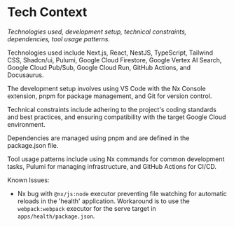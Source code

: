 # Tech Context

_Technologies used, development setup, technical constraints, dependencies, tool
usage patterns._

Technologies used include Next.js, React, NestJS, TypeScript, Tailwind CSS,
Shadcn/ui, Pulumi, Google Cloud Firestore, Google Vertex AI Search, Google Cloud
Pub/Sub, Google Cloud Run, GitHub Actions, and Docusaurus.

The development setup involves using VS Code with the Nx Console extension, pnpm
for package management, and Git for version control.

Technical constraints include adhering to the project's coding standards and
best practices, and ensuring compatibility with the target Google Cloud
environment.

Dependencies are managed using pnpm and are defined in the package.json file.

Tool usage patterns include using Nx commands for common development tasks,
Pulumi for managing infrastructure, and GitHub Actions for CI/CD.

Known Issues:

- Nx bug with `@nx/js:node` executor preventing file watching for automatic
  reloads in the 'health' application. Workaround is to use the
  `webpack:webpack` executor for the serve target in `apps/health/package.json`.
